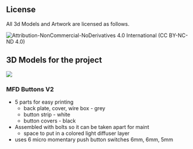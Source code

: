 ## License
All 3d Models and Artwork are licensed as follows. 

![Attribution-NonCommercial-NoDerivatives 4.0 International (CC BY-NC-ND 4.0)](https://creativecommons.org/licenses/by-nc-nd/4.0/)

## 3D Models for the project 

![](https://i.imgur.com/QHe8gw2.jpg?1)

### MFD Buttons V2
* 5 parts for easy printing
  - back plate, cover, wire box - grey
  - button strip - white
  - button covers - black
* Assembled with bolts so it can be taken apart for maint
  - space to put in a colored light diffuser layer
* uses 6 micro momentary push button switches 6mm, 6mm, 5mm
